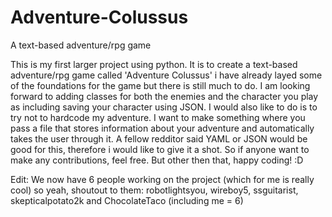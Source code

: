 # Adventure-Colussus
A text-based adventure/rpg game


This is my first larger project using python. It is to create a text-based adventure/rpg game called 'Adventure Colussus' i have already layed some of the foundations for the game
but there is still much to do. I am looking forward to adding classes for both the enemies and the character you play as including saving your character using JSON. I would also like to do is to try not to hardcode my adventure. I want to make something where you pass a file that stores information about your adventure and automatically takes the user through it. A fellow redditor said YAML or JSON would be good for this, therefore i would like to give it a shot. So if anyone want to make any contributions, feel free. But other then that, happy coding! :D

Edit: We now have 6 people working on the project (which for me is really cool) so yeah, shoutout to them: robotlightsyou, wireboy5, ssguitarist, skepticalpotato2k and ChocolateTaco (including me = 6)
